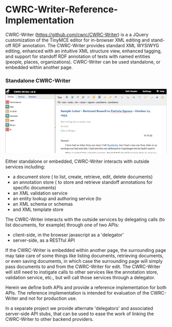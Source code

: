 # CWRC-Writer-Reference-Implementation

CWRC-Writer (https://github.com/cwrc/CWRC-Writer) is a a JQuery customization of the TinyMCE editor for in-browser XML editing and stand-off RDF annotation.  The CWRC-Writer provides standard XML WYSIWYG editing, enhanced with an intuitive XML structure view, enhanced tagging, and support for standoff RDF annotation of texts with named entities (people, places, organizations).  CWRC-Writer can be used standalone, or embedded within another page.

### Standalone CWRC-Writer

![Alt Text](https://raw.githubusercontent.com/cwrc/CWRC-Writer-Reference-Implementation/master/docs/images/editor.png)

Either standalone or embedded, CWRC-Writer interacts with outside services including:

 - a document store ( to list, create, retrieve, edit, delete documents)
 - an annotation store ( to store and retrieve standoff annotations for specific documents)
 - an XML validation service
 - an entity lookup and authoring service (to 
 - an XML schema or schemas
 - and XML template store

The CWRC-Writer interacts with the outside services by delegating calls (to list documents, for example) through one of two APIs:

- client-side, in the browser javascript as a 'delegator'
- server-side, as a RESTful API  

 If the CWRC-Writer is embedded within another page, the surrounding page may take care of some things like listing documents, retrieving documents, or even saving documents, in which case the surrounding page will simply pass documents to and from the CWRC-Writer for edit.  The CWRC-Writer will still need to instigate calls to other services like the annotation store, validation service, etc., but will call those services through a delegator.  

Herein we define both APIs and provide a reference implementation for both APIs.  The reference implementation is intended for evaluation of the CWRC-Writer and not for production use.

In a separate project we provide alternate 'delegators' and associated server-side API stubs, that can be used to ease the work of linking the CWRC-Writer to other backend providers.

